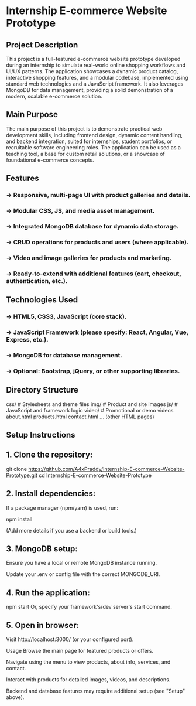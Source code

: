 # Internship E-commerce Website Prototype
## Project Description
This project is a full-featured e-commerce website prototype developed during an internship to simulate real-world online shopping workflows and UI/UX patterns. The application showcases a dynamic product catalog, interactive shopping features, and a modular codebase, implemented using standard web technologies and a JavaScript framework. It also leverages MongoDB for data management, providing a solid demonstration of a modern, scalable e-commerce solution.​

## Main Purpose
The main purpose of this project is to demonstrate practical web development skills, including frontend design, dynamic content handling, and backend integration, suited for internships, student portfolios, or recruitable software engineering roles. The application can be used as a teaching tool, a base for custom retail solutions, or a showcase of foundational e-commerce concepts.​

## Features
### -> Responsive, multi-page UI with product galleries and details.​

### -> Modular CSS, JS, and media asset management.

### -> Integrated MongoDB database for dynamic data storage.

### -> CRUD operations for products and users (where applicable).

### -> Video and image galleries for products and marketing.

### -> Ready-to-extend with additional features (cart, checkout, authentication, etc.).

## Technologies Used
### -> HTML5, CSS3, JavaScript (core stack).

### -> JavaScript Framework (please specify: React, Angular, Vue, Express, etc.).

### -> MongoDB for database management.

### -> Optional: Bootstrap, jQuery, or other supporting libraries.

## Directory Structure
css/        # Stylesheets and theme files
img/        # Product and site images
js/         # JavaScript and framework logic
video/      # Promotional or demo videos
about.html
products.html
contact.html
... (other HTML pages)

## Setup Instructions
## 1. Clone the repository:

git clone https://github.com/A4xPraddy/Internship-E-commerce-Website-Prototype.git
cd Internship-E-commerce-Website-Prototype

## 2. Install dependencies:
If a package manager (npm/yarn) is used, run:

npm install

(Add more details if you use a backend or build tools.)

## 3. MongoDB setup:

Ensure you have a local or remote MongoDB instance running.

Update your .env or config file with the correct MONGODB_URI.

## 4. Run the application:
npm start
Or, specify your framework's/dev server's start command.

## 5. Open in browser:

Visit http://localhost:3000/ (or your configured port).

Usage
Browse the main page for featured products or offers.

Navigate using the menu to view products, about info, services, and contact.

Interact with products for detailed images, videos, and descriptions.

Backend and database features may require additional setup (see "Setup" above).
